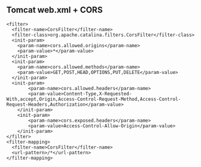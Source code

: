 Tomcat web.xml + CORS
---
    <filter>
      <filter-name>CorsFilter</filter-name>
      <filter-class>org.apache.catalina.filters.CorsFilter</filter-class>
      <init-param>
        <param-name>cors.allowed.origins</param-name>
        <param-value>*</param-value>
      </init-param>
      <init-param>
        <param-name>cors.allowed.methods</param-name>
        <param-value>GET,POST,HEAD,OPTIONS,PUT,DELETE</param-value>
      </init-param>
      <init-param>    
            <param-name>cors.allowed.headers</param-name>     
            <param-value>Content-Type,X-Requested-With,accept,Origin,Access-Control-Request-Method,Access-Control-Request-Headers,Authorization</param-value>     
        </init-param>    
        <init-param>    
            <param-name>cors.exposed.headers</param-name>     
            <param-value>Access-Control-Allow-Origin</param-value>      
        </init-param>    
    </filter>
    <filter-mapping>
      <filter-name>CorsFilter</filter-name>
      <url-pattern>/*</url-pattern>
    </filter-mapping>
    
